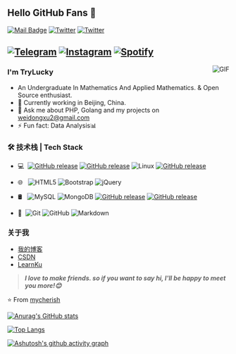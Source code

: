 ## Hello GitHub Fans 👋
[![Mail Badge](https://img.shields.io/badge/-Gmail-c14438?style=flat&logo=Gmail&logoColor=white&link=mailto:joeysiwei@gmail.com)](mailto:weidongxu2@gmail.com)
<a href="https://twitter.com/CqwezxcX" target="_blank"><img src="https://img.shields.io/badge/Twitter-%230077B5.svg?&style=flat-square&logo=twitter&logoColor=white" alt="Twitter"></a>
<a href="https://twitter.com/CqwezxcX"><img src="https://img.shields.io/twitter/follow/CqwezxcX?label=Twitter&style=social" alt="Twitter"></a>

[![Telegram](https://img.shields.io/badge/-Telegram-2CA5E0?style=flat&logo=telegram&logoColor=white)](https://t.me/yinanGT)
[![Instagram](https://img.shields.io/badge/-Instagram-c13584?style=flat&labelColor=c13584&logo=instagram&logoColor=white)](https://www.instagram.com/determined_xw/)
<a href="https://open.spotify.com/user/wsiehiahlru3sh54frobq8pzp" target="_blank"><img src="https://img.shields.io/badge/Spotify-%231ED760.svg?&style=flat-square&logo=spotify&logoColor=white" alt="Spotify"></a>
---
<img align="right" alt="GIF" src="https://cdn.jsdelivr.net/gh/mycherish/imgCloud/img/202404300124660.gif" />

### I'm TryLucky

- An Undergraduate In Mathematics And Applied Mathematics. & Open Source enthusiast.
- 🌱 Currently working in Beijing, China.
- 💬 Ask me about PHP, Golang and my projects on [weidongxu2@gmail.com](mailto:weidongxu2@gmail.com)
- ⚡ Fun fact: Data Analysis📊

### 🛠 技术栈 | Tech Stack

- 💻 &#160;[![GitHub release](https://img.shields.io/badge/PHP-CFCFCF?logo=php)](https://img.shields.io/badge/PHP-CFCFCF?logo=php)
[![GitHub release](https://img.shields.io/badge/Nginx-515151?logo=nginx)](https://img.shields.io/badge/Nginx-515151?logo=nginx)
![Linux](https://img.shields.io/badge/-Linux-515151?style=flat&logo=Linux)
[![GitHub release](https://img.shields.io/badge/Docker-515151?logo=docker)](https://img.shields.io/badge/Docker-515151)

- 🌐 &#160; ![HTML5](https://img.shields.io/badge/-HTML5-515151?style=flat&logo=HTML5)
![Bootstrap](https://img.shields.io/badge/-Bootstrap-CFCFCF?style=flat&logo=bootstrap&logoColor=563D7C)
![jQuery](https://img.shields.io/badge/-jQuery.js-515151?style=flat&logo=jQuery)

- 🛢 &#160; ![MySQL](https://img.shields.io/badge/-MySQL-CFCFCF?style=flat&logo=mysql)
![MongoDB](https://img.shields.io/badge/-MongoDB-515151?style=flat&logo=mongodb)
[![GitHub release](https://img.shields.io/badge/Redis-CFCFCF?logo=redis)](https://img.shields.io/badge/Redis-CFCFCF?logo=redis)
[![GitHub release](https://img.shields.io/badge/Elasticsearch-515151?logo=Elasticsearch)](https://img.shields.io/badge/Elasticsearch-515151?logo=Elasticsearch)

- 🔧 &#160;![Git](https://img.shields.io/badge/-Git-515151?style=flat&logo=git)
![GitHub](https://img.shields.io/badge/-GitHub-515151?style=flat&logo=github)
![Markdown](https://img.shields.io/badge/-Markdown-515151?style=flat&logo=markdown)

### 关于我
- [我的博客](https://mycherish.github.io/)
- [CSDN](https://blog.csdn.net/qq_41519254?spm=1000.2115.3001.5343)
- [LearnKu](https://learnku.com/blog/yinan)

> ***I love to make friends. so if you want to say hi, I'll be happy to meet you more!😊***

⭐️ From [mycherish](https://github.com/mycherish)

[![Anurag's GitHub stats](https://github-readme-stats.vercel.app/api?username=mycherish)](https://github.com/anuraghazra/github-readme-stats)

[![Top Langs](https://github-readme-stats.vercel.app/api/top-langs/?username=mycherish&hide=jupyter%20notebook&show_icons=true&layout=compact&hide_border=true)](https://github.com/anuraghazra/github-readme-stats)

[![Ashutosh's github activity graph](https://github-readme-activity-graph.vercel.app/graph?username=mycherish&theme=react)](https://github.com/ashutosh00710/github-readme-activity-graph)


